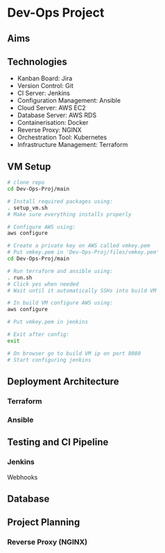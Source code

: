 # Dev-Ops Project



## Aims

## Technologies
- Kanban Board: Jira
- Version Control: Git
- CI Server: Jenkins
- Configuration Management: Ansible
- Cloud Server: AWS EC2
- Database Server: AWS RDS
- Containerisation: Docker
- Reverse Proxy: NGINX
- Orchestration Tool: Kubernetes
- Infrastructure Management: Terraform

## VM Setup
```bash
# clone repo
cd Dev-Ops-Proj/main

# Install required packages using:
. setup_vm.sh
# Make sure everything installs properly

# Configure AWS using:
aws configure

# Create a private key on AWS called vmkey.pem
# Put vmkey.pem in 'Dev-Ops-Proj/files/vmkey.pem'
cd Dev-Ops-Proj/main

# Run terraform and ansible using:
. run.sh
# Click yes when needed
# Wait until it automatically SSHs into build VM

# In build VM configure AWS using:
aws configure

# Put vmkey.pem in jenkins

# Exit after config:
exit

# On browser go to build VM ip on port 8080
# Start configuring jenkins
```




## Deployment Architecture
 
### Terraform

### Ansible 

## Testing and CI Pipeline

### Jenkins
Webhooks


## Database 

## Project Planning


### Reverse Proxy (NGINX)
